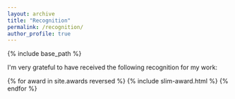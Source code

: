 ```yaml
---
layout: archive
title: "Recognition"
permalink: /recognition/
author_profile: true
---
```


{% include base_path %}

I'm very grateful to have received the following recognition for my work:

{% for award in site.awards reversed %}
    {% include slim-award.html %}
{% endfor %}

